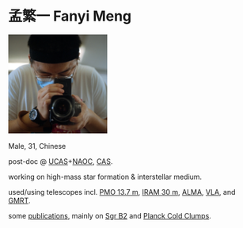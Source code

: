 # 孟繁一 Fanyi Meng

<img src="pic/por_hv503.jpeg" alt="my avatar" width="200"/>

Male, 31, Chinese


post-doc @ [UCAS](https://english.ucas.ac.cn)+[NAOC](http://english.nao.cas.cn), [CAS](https://english.cas.cn).

working on high-mass star formation & interstellar medium.

used/using telescopes incl. [PMO 13.7 m](http://www.dlh.pmo.cas.cn), [IRAM 30 m](https://www.iram-institute.org/EN/30-meter-telescope.php), [ALMA](https://www.almaobservatory.org/en/home/), [VLA](https://public.nrao.edu/telescopes/vla/), and [GMRT](http://www.gmrt.ncra.tifr.res.in).

some [publications](https://ui.adsabs.harvard.edu/search/filter_author_facet_hier_fq_author=OR&filter_author_facet_hier_fq_author=author_facet_hier%3A%221%2FMeng%2C%20F%2FMeng%2C%20F%22&filter_author_facet_hier_fq_author=author_facet_hier%3A%221%2FMeng%2C%20F%2FMeng%2C%20Fanyi%22&filter_database_fq_database=AND&filter_database_fq_database=database%3A%22astronomy%22&fq=%7B!type%3Daqp%20v%3D%24fq_author%7D&fq=%7B!type%3Daqp%20v%3D%24fq_database%7D&fq_author=(author_facet_hier%3A%221%2FMeng%2C%20F%2FMeng%2C%20F%22%20OR%20author_facet_hier%3A%221%2FMeng%2C%20F%2FMeng%2C%20Fanyi%22)&fq_database=(database%3A%22astronomy%22)&p_=0&q=%20%20author%3A%22Meng%2C%20Fanyi%22&sort=date%20desc%2C%20bibcode%20desc), mainly on [Sgr B2](https://astro.uni-koeln.de/schilke/research/sgr-b2-a-super-star-cluster-in-the-making) and [Planck Cold Clumps](https://heasarc.gsfc.nasa.gov/W3Browse/planck/planckgcc.html).


